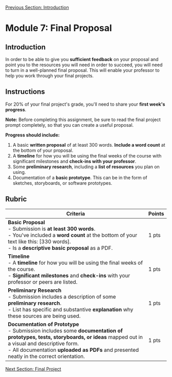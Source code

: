[Previous Section: Introduction](README.md)

# Module 7: Final Proposal

## Introduction

In order to be able to give you **sufficient feedback** on  your proposal and point you to the resources you will need in order to  succeed, you will need to turn in a well-planned final proposal. This  will enable your professor to help you work through your final projects.

## Instructions

For 20% of your final project's grade, you'll need to share your **first week's progress**.

**Note:** Before completing this assignment, be sure to read the final project prompt completely, so that you can create a useful proposal.

**Progress should include:**

1. A basic **written proposal** of at least 300 words. **Include a word count** at the bottom of your proposal.
2. A **timeline** for how you will be using the final weeks of the course with significant milestones and **check-ins with your professor**.
3. Some **preliminary research**, including a **list of resources** you plan on using.
4. Documentation of a **basic prototype**. This can be in the form of sketches, storyboards, or software prototypes.

## Rubric

| Criteria                                                     | Points |
| ------------------------------------------------------------ | ------ |
| **Basic Proposal**<br />- Submission is **at least 300 words**.<br />- You've included a **word count** at the bottom of your text like this: [330 words].<br />- Is a **descriptive basic proposal** as a PDF. | 1 pts  |
| **Timeline**<br />- A **timeline** for how you will be using the final weeks of the course.<br />- **Significant milestones** and **check-ins** with your professor or peers are listed. | 1 pts  |
| **Preliminary Research**<br />- Submission includes a description of some **preliminary research**.<br />- List has specific and substantive **explanation** why these sources are being used. | 1 pts  |
| **Documentation of Prototype**<br />- Submission includes some **documentation of prototypes, tests, storyboards, or ideas** mapped out in a visual and descriptive form.<br />- All documentation **uploaded as PDFs** and presented neatly in the correct orientation. | 1 pts  |

[Next Section: Final Project](2_FINAL_PROJECT.md)

